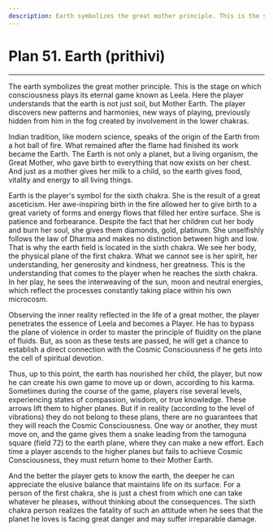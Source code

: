 ```yaml
---
description: Earth symbolizes the great mother principle. This is the stage on which consciousness plays its eternal game known as Leela.
---
```


# Plan 51. Earth (prithivi)

---

The earth symbolizes the great mother principle. This is the stage on which consciousness plays its eternal game known as Leela. Here the player understands that the earth is not just soil, but Mother Earth. The player discovers new patterns and harmonies, new ways of playing, previously hidden from him in the fog created by involvement in the lower chakras.

Indian tradition, like modern science, speaks of the origin of the Earth from a hot ball of fire. What remained after the flame had finished its work became the Earth. The Earth is not only a planet, but a living organism, the Great Mother, who gave birth to everything that now exists on her chest. And just as a mother gives her milk to a child, so the earth gives food, vitality and energy to all living things.

Earth is the player's symbol for the sixth chakra. She is the result of a great asceticism. Her awe-inspiring birth in the fire allowed her to give birth to a great variety of forms and energy flows that filled her entire surface. She is patience and forbearance. Despite the fact that her children cut her body and burn her soul, she gives them diamonds, gold, platinum. She unselfishly follows the law of Dharma and makes no distinction between high and low. That is why the earth field is located in the sixth chakra. We see her body, the physical plane of the first chakra. What we cannot see is her spirit, her understanding, her generosity and kindness, her greatness. This is the understanding that comes to the player when he reaches the sixth chakra. In her play, he sees the interweaving of the sun, moon and neutral energies, which reflect the processes constantly taking place within his own microcosm.

Observing the inner reality reflected in the life of a great mother, the player penetrates the essence of Leela and becomes a Player. He has to bypass the plane of violence in order to master the principle of fluidity on the plane of fluids. But, as soon as these tests are passed, he will get a chance to establish a direct connection with the Cosmic Consciousness if he gets into the cell of spiritual devotion.

Thus, up to this point, the earth has nourished her child, the player, but now he can create his own game to move up or down, according to his karma. Sometimes during the course of the game, players rise several levels, experiencing states of compassion, wisdom, or true knowledge. These arrows lift them to higher planes. But if in reality (according to the level of vibrations) they do not belong to these plans, there are no guarantees that they will reach the Cosmic Consciousness. One way or another, they must move on, and the game gives them a snake leading from the tamoguna square (field 72) to the earth plane, where they can make a new effort. Each time a player ascends to the higher planes but fails to achieve Cosmic Consciousness, they must return home to their Mother Earth.

And the better the player gets to know the earth, the deeper he can appreciate the elusive balance that maintains life on its surface. For a person of the first chakra, she is just a chest from which one can take whatever he pleases, without thinking about the consequences. The sixth chakra person realizes the fatality of such an attitude when he sees that the planet he loves is facing great danger and may suffer irreparable damage.
